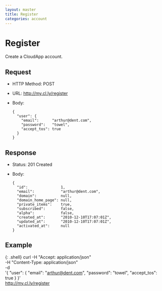 ```yaml
---
layout: master
title: Register
categories: account
---
```


# Register

Create a CloudApp account.


## Request

- HTTP Method: POST
- URL: http://my.cl.ly/register
- Body:

      {
        "user": {
          "email":      "arthur@dent.com",
          "password":   "towel",
          "accept_tos": true
        }
      }


## Response

- Status: 201 Created
- Body:

      {
        "id":               1,
        "email":            "arthur@dent.com",
        "domain":           null,
        "domain_home_page": null,
        "private_items":    true,
        "subscribed":       false,
        "alpha":            false,
        "created_at":       "2010-12-10T17:07:01Z",
        "updated_at":       "2010-12-10T17:07:01Z",
        "activated_at":     null
      }


## Example

{: .shell}
    curl -H "Accept: application/json" \
         -H "Content-Type: application/json" \
         -d \
            '{
              "user": {
                "email":      "arthur@dent.com",
                "password":   "towel",
                "accept_tos": true
              }
            }' \
         http://my.cl.ly/register
